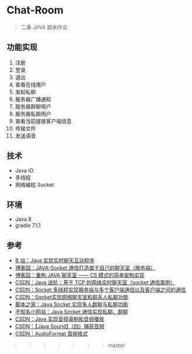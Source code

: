 # Chat-Room
> 二春 JAVA 期末作业



## 功能实现

1. 注册
2. 登录
3. 退出
4. 查看在线用户
5. 发起私聊
6. 服务器广播通知
7. 服务器群聊用户
8. 服务器私聊用户
9. 查看当前链接客户端信息
10. 传输文件
11. 发送语音



## 技术

- Java IO
- 多线程
- 网络编程 Socket



## 环境

- Java 8
- gradle 7.1.1



## 参考

- <a href="https://www.bilibili.com/video/BV1M4411A78q">B 站：Java 实现实时聊天互动程序</a>
- <a href="https://www.cnblogs.com/csu-lmw/p/9709782.html">博客园：JAVA-Socket 通信打造属于自己的聊天室（服务端）</a>
- <a href="https://www.cnblogs.com/csu-lmw/p/10981374.html">博客园：重构 JAVA 聊天室 —— CS 模式的简单架构实现</a>
- <a href="https://blog.csdn.net/Charzous/article/details/109540279">CSDN：Java 进阶：基于 TCP 的网络实时聊天室（socket 通信案例）</a>
- <a href="https://blog.csdn.net/b183385676/article/details/122629027">CSDN：Socket 多线程实现服务端与多个客户端通信以及客户端之间的通信</a>
- <a href="https://blog.csdn.net/jike_chengwei/article/details/71194151">CSDN：Socket实现网络聊天室和联系人私聊功能</a>
- <a href="https://www.jb51.net/article/144222.htm">脚本之家：Java Socket 实现多人群聊与私聊功能</a>
- <a href="http://t.zoukankan.com/huanzi-qch-p-10059935.html">不知名小网站：Java Socket 通信实现私聊、群聊</a>
- <a href="https://blog.csdn.net/c1776167012/article/details/125186700">CSDN：Java 实现音频录制和音频播放</a>
- <a href="https://blog.csdn.net/liulimengtianxia/article/details/102528115">CSDN：【Java Sound】（四）捕获音频</a>
- <a href="https://blog.csdn.net/chuyouyinghe/article/details/112402116">CSDN：AudioFormat 音频格式</a>
>>>>>>> master
